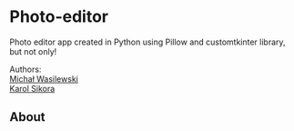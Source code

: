 # Photo-editor

Photo editor app created in Python using Pillow and customtkinter library, but not only!  

Authors: <br />
[Michał Wasilewski](https://github.com/miwasil) <br />
[Karol Sikora](https://github.com/kasikora)

## About
